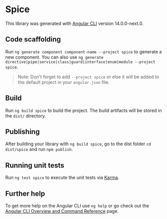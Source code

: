 # Spice

This library was generated with [Angular CLI](https://github.com/angular/angular-cli) version 14.0.0-next.0.

## Code scaffolding

Run `ng generate component component-name --project spice` to generate a new component. You can also use `ng generate directive|pipe|service|class|guard|interface|enum|module --project spice`.
> Note: Don't forget to add `--project spice` or else it will be added to the default project in your `angular.json` file. 

## Build

Run `ng build spice` to build the project. The build artifacts will be stored in the `dist/` directory.

## Publishing

After building your library with `ng build spice`, go to the dist folder `cd dist/spice` and run `npm publish`.

## Running unit tests

Run `ng test spice` to execute the unit tests via [Karma](https://karma-runner.github.io).

## Further help

To get more help on the Angular CLI use `ng help` or go check out the [Angular CLI Overview and Command Reference](https://angular.io/cli) page.
